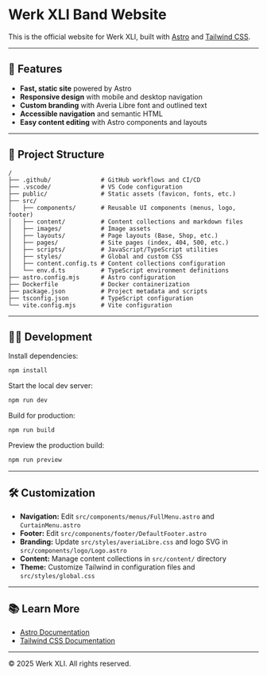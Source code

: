 # Werk XLI Band Website

This is the official website for Werk XLI, built with [Astro](https://astro.build/) and [Tailwind CSS](https://tailwindcss.com/).

---

## 🚀 Features

- **Fast, static site** powered by Astro
- **Responsive design** with mobile and desktop navigation
- **Custom branding** with Averia Libre font and outlined text
- **Accessible navigation** and semantic HTML
- **Easy content editing** with Astro components and layouts

---

## 📁 Project Structure

```
/
├── .github/              # GitHub workflows and CI/CD
├── .vscode/              # VS Code configuration
├── public/               # Static assets (favicon, fonts, etc.)
├── src/
│   ├── components/       # Reusable UI components (menus, logo, footer)
│   ├── content/          # Content collections and markdown files
│   ├── images/           # Image assets
│   ├── layouts/          # Page layouts (Base, Shop, etc.)
│   ├── pages/            # Site pages (index, 404, 500, etc.)
│   ├── scripts/          # JavaScript/TypeScript utilities
│   ├── styles/           # Global and custom CSS
│   ├── content.config.ts # Content collections configuration
│   └── env.d.ts          # TypeScript environment definitions
├── astro.config.mjs      # Astro configuration
├── Dockerfile            # Docker containerization
├── package.json          # Project metadata and scripts
├── tsconfig.json         # TypeScript configuration
└── vite.config.mjs       # Vite configuration
```

---

## 🧑‍💻 Development

Install dependencies:

```sh
npm install
```

Start the local dev server:

```sh
npm run dev
```

Build for production:

```sh
npm run build
```

Preview the production build:

```sh
npm run preview
```

---

## 🛠️ Customization

- **Navigation:** Edit `src/components/menus/FullMenu.astro` and `CurtainMenu.astro`
- **Footer:** Edit `src/components/footer/DefaultFooter.astro`
- **Branding:** Update `src/styles/averiaLibre.css` and logo SVG in `src/components/logo/Logo.astro`
- **Content:** Manage content collections in `src/content/` directory
- **Theme:** Customize Tailwind in configuration files and `src/styles/global.css`

---

## 📚 Learn More

- [Astro Documentation](https://docs.astro.build)
- [Tailwind CSS Documentation](https://tailwindcss.com/docs)

---

© 2025 Werk XLI. All rights reserved.
